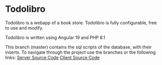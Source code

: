 # Todolibro

Todolibro is a webapp of a book store.
Todolibro is fully configurable, free to use and modify.

Todolibro is written using Angular 19 and PHP 8.1

This branch (master) contains the sql scripts of the database, with their inserts.
To navigate through the project use the branches or the following links:
[Server Source Code](https://github.com/CarlesGarceran/todolibro/tree/server)
[Client Source Code](https://github.com/CarlesGarceran/todolibro/tree/client)
